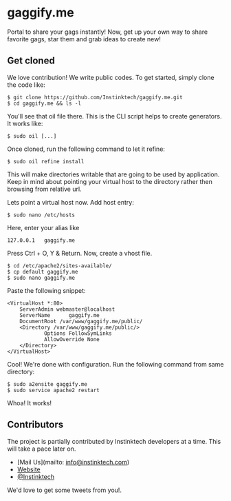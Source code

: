 gaggify.me
========

Portal to share your gags instantly! Now, get up your own way to share favorite gags, star them and grab ideas to create new!

Get cloned
-------------

We love contribution! We write public codes. To get started, simply clone the code like:

	$ git clone https://github.com/Instinktech/gaggify.me.git
	$ cd gaggify.me && ls -l

You'll see that oil file there. This is the CLI script helps to create generators. It works like:

	$ sudo oil [...]

Once cloned, run the following command to let it refine:

	$ sudo oil refine install

This will make directories writable that are going to be used by application. Keep in mind about pointing your virtual host to the directory rather then browsing from relative url.

Lets point a virtual host now. Add host entry:

	$ sudo nano /etc/hosts
	
Here, enter your alias like

	127.0.0.1	gaggify.me
	
Press Ctrl + O, Y & Return. Now, create a vhost file.

	$ cd /etc/apache2/sites-available/
	$ cp default gaggify.me
	$ sudo nano gaggify.me
	
Paste the following snippet:

	<VirtualHost *:80>
        ServerAdmin webmaster@localhost
        ServerName      gaggify.me
        DocumentRoot /var/www/gaggify.me/public/
        <Directory /var/www/gaggify.me/public/>
                Options FollowSymLinks
                AllowOverride None
        </Directory>
	</VirtualHost>
	
Cool! We're done with configuration. Run the following command from same directory:

	$ sudo a2ensite gaggify.me
	$ sudo service apache2 restart

Whoa! It works!

## Contributors

The project is partially contributed by Instinktech developers at a time. This will take a pace later on.
* [Mail Us](mailto: info@instinktech.com)
* [Website](http://instinktech.com)
* [@Instinktech](https://twitter.com/Instinktech)

We'd love to get some tweets from you!.
